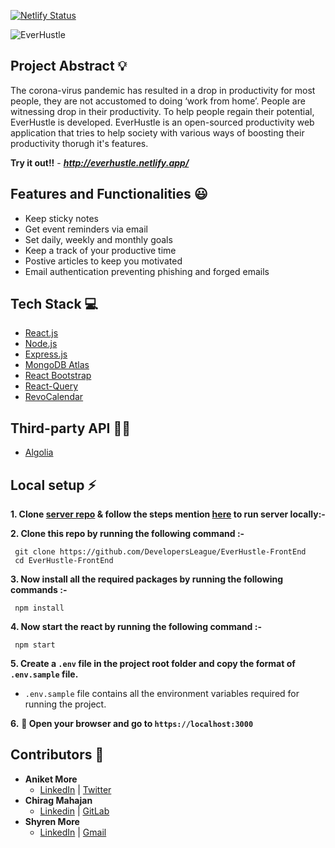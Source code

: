 [![Netlify Status](https://api.netlify.com/api/v1/badges/c32436c3-e563-45df-88bd-349098fefa77/deploy-status)](https://app.netlify.com/sites/everhustle/deploys)


![EverHustle](https://socialify.git.ci/DevelopersLeague/EverHustle-FrontEnd/image?description=1&font=Inter&forks=1&language=1&stargazers=1&theme=Dark)

## Project Abstract 💡
The corona-virus pandemic has resulted in a drop in productivity for most people, they are not accustomed to doing ‘work from home’. People are witnessing drop in their productivity. To help people regain their potential, EverHustle is developed. EverHustle is an open-sourced productivity web application that tries to help society with
various ways of boosting their productivity thorugh it's features.

**Try it out!!** - ***http://everhustle.netlify.app/***

## Features and Functionalities 😃
- Keep sticky notes
- Get event reminders via email
- Set daily, weekly and monthly goals
- Keep a track of your productive time
- Postive articles to keep you motivated 
- Email authentication preventing phishing and forged emails

## Tech Stack 💻

 - [React.js](https://reactjs.org/)
 - [Node.js](https://nodejs.org/en/)
 - [Express.js](https://expressjs.com/)
 - [MongoDB Atlas](https://www.mongodb.com/cloud/atlas)
 - [React Bootstrap](https://react-bootstrap.github.io/)
 - [React-Query](https://react-query.tanstack.com/)
 - [RevoCalendar](https://github.com/gjmolter/revo-calendar)

## Third-party API 👨‍💻
- [Algolia](https://www.algolia.com/doc/rest-api/search/)

## Local setup ⚡
 
 **1. Clone [server repo](https://github.com/DevelopersLeague/EverHustle-server) & follow the steps mention [here](https://github.com/DevelopersLeague/EverHustle-server#how-to-run-the-server-locally) to run server locally:-**
 
 **2. Clone this repo by running the following command :-**
 ```
  git clone https://github.com/DevelopersLeague/EverHustle-FrontEnd
  cd EverHustle-FrontEnd
 ```
 
 **3. Now install all the required packages by running the following commands :-**
 ```
  npm install 
 ```
 **4. Now start the react by running the following command :-**
 ```
  npm start
 ```
 **5. Create a `.env` file in the project root folder and copy the format of `.env.sample` file.**

   - `.env.sample` file contains all the environment variables required for running the project.
   
   
 **6.** **🎉  Open your browser and go to  `https://localhost:3000`**

## Contributors 🤝
 - **Aniket More**
    - [LinkedIn](https://www.linkedin.com/in/aniket-more-2b97571b1/) | [Twitter](https://twitter.com/aniket_more311) 
 - **Chirag Mahajan**
    - [Linkedin](https://www.linkedin.com/in/chirag-mahajan-b09144137/) | [GitLab](https://gitlab.com/chiragmahajan3101)
 - **Shyren More**
    - [LinkedIn](https://www.linkedin.com/in/shyrenmore/) | [Gmail](mailto:shyren.more30@gmail.com)
    